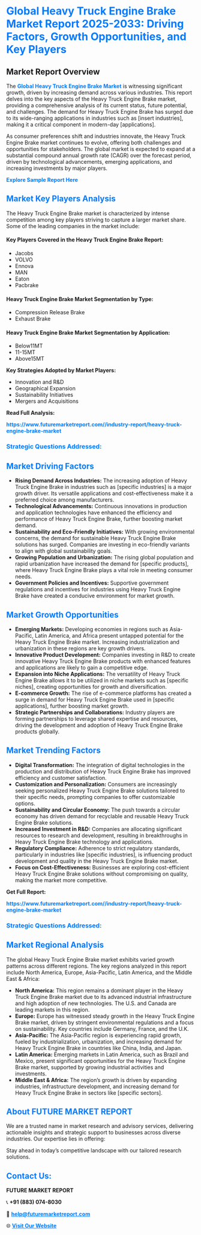 <h1 style="color: #007BFF;">Global Heavy Truck Engine Brake Market Report 2025-2033: Driving Factors, Growth Opportunities, and Key Players</h1>

<section id="overview">
<h2>Market Report Overview</h2>
<p>The <a href="https://www.futuremarketreport.com//industry-report/heavy-truck-engine-brake-market" style="color: #007BFF; text-decoration: none;"><strong>Global Heavy Truck Engine Brake Market</strong></a> is witnessing significant growth, driven by increasing demand across various industries. This report delves into the key aspects of the Heavy Truck Engine Brake market, providing a comprehensive analysis of its current status, future potential, and challenges. The demand for Heavy Truck Engine Brake has surged due to its wide-ranging applications in industries such as [insert industries], making it a critical component in modern-day [applications].</p>
<p>As consumer preferences shift and industries innovate, the Heavy Truck Engine Brake market continues to evolve, offering both challenges and opportunities for stakeholders. The global market is expected to expand at a substantial compound annual growth rate (CAGR) over the forecast period, driven by technological advancements, emerging applications, and increasing investments by major players.</p>
</section>

<section id="overview">
<p><a href="https://www.futuremarketreport.com//request-sample/reportId=48543" style="color: #007BFF; text-decoration: none;"><strong>Explore Sample Report Here</strong></a></p>
</section>

<section id="key-players">
<h2 style="color: #007BFF;">Market Key Players Analysis</h2>
<p>The Heavy Truck Engine Brake market is characterized by intense competition among key players striving to capture a larger market share. Some of the leading companies in the market include:</p>
<h4>Key Players Covered in the Heavy Truck Engine Brake Report:</h4>
<ul><li>Jacobs</li><li>VOLVO</li><li>Ennova</li><li>MAN</li><li>Eaton</li><li>Pacbrake</li></ul>
<h4>Heavy Truck Engine Brake Market Segmentation by Type:</h4>
<ul><li>Compression Release Brake</li><li>Exhaust Brake</li></ul>

<h4>Heavy Truck Engine Brake Market Segmentation by Application:</h4>
<ul><li>Below11MT</li><li>11-15MT</li><li>Above15MT</li></ul>
<p><strong>Key Strategies Adopted by Market Players:</strong></p>
<ul>
<li>Innovation and R&D</li>
<li>Geographical Expansion</li>
<li>Sustainability Initiatives</li>
<li>Mergers and Acquisitions</li>
</ul>
</section>

<section>
<p><strong>Read Full Analysis: </strong></p><a href="https://www.futuremarketreport.com//industry-report/heavy-truck-engine-brake-market" style="color: #007BFF; text-decoration: none;"><strong>https://www.futuremarketreport.com//industry-report/heavy-truck-engine-brake-market</strong></a>
<h3 style="color: #007BFF;">Strategic Questions Addressed:</h3>
</section>

<section id="driving-factors">
<h2 style="color: #007BFF;">Market Driving Factors</h2>
<ul>
<li><strong>Rising Demand Across Industries:</strong> The increasing adoption of Heavy Truck Engine Brake in industries such as [specific industries] is a major growth driver. Its versatile applications and cost-effectiveness make it a preferred choice among manufacturers.</li>
<li><strong>Technological Advancements:</strong> Continuous innovations in production and application technologies have enhanced the efficiency and performance of Heavy Truck Engine Brake, further boosting market demand.</li>
<li><strong>Sustainability and Eco-Friendly Initiatives:</strong> With growing environmental concerns, the demand for sustainable Heavy Truck Engine Brake solutions has surged. Companies are investing in eco-friendly variants to align with global sustainability goals.</li>
<li><strong>Growing Population and Urbanization:</strong> The rising global population and rapid urbanization have increased the demand for [specific products], where Heavy Truck Engine Brake plays a vital role in meeting consumer needs.</li>
<li><strong>Government Policies and Incentives:</strong> Supportive government regulations and incentives for industries using Heavy Truck Engine Brake have created a conducive environment for market growth.</li>
</ul>
</section>

<section id="growth-opportunities">
<h2 style="color: #007BFF;">Market Growth Opportunities</h2>
<ul>
<li><strong>Emerging Markets:</strong> Developing economies in regions such as Asia-Pacific, Latin America, and Africa present untapped potential for the Heavy Truck Engine Brake market. Increasing industrialization and urbanization in these regions are key growth drivers.</li>
<li><strong>Innovative Product Development:</strong> Companies investing in R&D to create innovative Heavy Truck Engine Brake products with enhanced features and applications are likely to gain a competitive edge.</li>
<li><strong>Expansion into Niche Applications:</strong> The versatility of Heavy Truck Engine Brake allows it to be utilized in niche markets such as [specific niches], creating opportunities for growth and diversification.</li>
<li><strong>E-commerce Growth:</strong> The rise of e-commerce platforms has created a surge in demand for Heavy Truck Engine Brake used in [specific applications], further boosting market growth.</li>
<li><strong>Strategic Partnerships and Collaborations:</strong> Industry players are forming partnerships to leverage shared expertise and resources, driving the development and adoption of Heavy Truck Engine Brake products globally.</li>
</ul>
</section>

<section id="trending-factors">
<h2 style="color: #007BFF;">Market Trending Factors</h2>
<ul>
<li><strong>Digital Transformation:</strong> The integration of digital technologies in the production and distribution of Heavy Truck Engine Brake has improved efficiency and customer satisfaction.</li>
<li><strong>Customization and Personalization:</strong> Consumers are increasingly seeking personalized Heavy Truck Engine Brake solutions tailored to their specific needs, prompting companies to offer customizable options.</li>
<li><strong>Sustainability and Circular Economy:</strong> The push towards a circular economy has driven demand for recyclable and reusable Heavy Truck Engine Brake solutions.</li>
<li><strong>Increased Investment in R&D:</strong> Companies are allocating significant resources to research and development, resulting in breakthroughs in Heavy Truck Engine Brake technology and applications.</li>
<li><strong>Regulatory Compliance:</strong> Adherence to strict regulatory standards, particularly in industries like [specific industries], is influencing product development and quality in the Heavy Truck Engine Brake market.</li>
<li><strong>Focus on Cost-Effectiveness:</strong> Businesses are exploring cost-efficient Heavy Truck Engine Brake solutions without compromising on quality, making the market more competitive.</li>
</ul>
</section>

<section>
<p><strong>Get Full Report: </strong></p><a href="https://www.futuremarketreport.com//industry-report/heavy-truck-engine-brake-market" style="color: #007BFF; text-decoration: none;"><strong>https://www.futuremarketreport.com//industry-report/heavy-truck-engine-brake-market</strong></a>
<h3 style="color: #007BFF;">Strategic Questions Addressed:</h3>
</section>


<section id="regional-analysis">
<h2 style="color: #007BFF;">Market Regional Analysis</h2>
<p>The global Heavy Truck Engine Brake market exhibits varied growth patterns across different regions. The key regions analyzed in this report include North America, Europe, Asia-Pacific, Latin America, and the Middle East & Africa:</p>
<ul>
<li><strong>North America:</strong> This region remains a dominant player in the Heavy Truck Engine Brake market due to its advanced industrial infrastructure and high adoption of new technologies. The U.S. and Canada are leading markets in this region.</li>
<li><strong>Europe:</strong> Europe has witnessed steady growth in the Heavy Truck Engine Brake market, driven by stringent environmental regulations and a focus on sustainability. Key countries include Germany, France, and the U.K.</li>
<li><strong>Asia-Pacific:</strong> The Asia-Pacific region is experiencing rapid growth, fueled by industrialization, urbanization, and increasing demand for Heavy Truck Engine Brake in countries like China, India, and Japan.</li>
<li><strong>Latin America:</strong> Emerging markets in Latin America, such as Brazil and Mexico, present significant opportunities for the Heavy Truck Engine Brake market, supported by growing industrial activities and investments.</li>
<li><strong>Middle East & Africa:</strong> The region’s growth is driven by expanding industries, infrastructure development, and increasing demand for Heavy Truck Engine Brake in sectors like [specific sectors].</li>
</ul>
</section>

<footer>
<h2 style="color: #007BFF;">About FUTURE MARKET REPORT</h2>
<p>We are a trusted name in market research and advisory services, delivering actionable insights and strategic support to businesses across diverse industries. Our expertise lies in offering:</p>

<p>Stay ahead in today’s competitive landscape with our tailored research solutions.</p>

<h2 style="color: #007BFF;">Contact Us:</h2>
<p><strong>FUTURE MARKET REPORT</strong></p>
<p>📞 <strong>+91 (883) 074-8030</strong></p>
<p>📧 <strong><a href="mailto:help@futuremarketreport.com" style="color: #007BFF;">help@futuremarketreport.com</a></strong></p>
<p>🌐 <strong><a href="https://www.futuremarketreport.com/" style="color: #007BFF;">Visit Our Website</a></strong></p>
</footer>